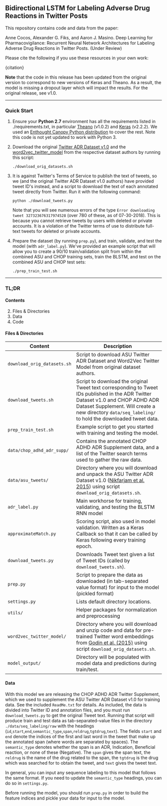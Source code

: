 ## Bidirectional LSTM for Labeling Adverse Drug Reactions in Twitter Posts

This repository contains code and data from the paper:

Anne Cocos, Alexander G. Fiks, and Aaron J. Masino. Deep Learning for Pharmacovigilance: Recurrent Neural Network Architectures for Labeling Adverse Drug Reactions in Twitter Posts. (Under Review)

Please cite the following if you use these resources in your own work:

{citation}

**Note** that the code in this release has been updated from the original version to correspond to new versions of Keras and Theano. As a result, the model is missing a dropout layer which will impact the results. For the original release, see v1.0.

----

### Quick Start

1. Ensure your **Python 2.7** environment has all the requirements listed in ./requirements.txt, in particular [Theano](http://deeplearning.net/software/theano/install.html) (v1.0.2) and [Keras]() (v2.2.2). We used an [Enthought Canopy Python distribution](https://store.enthought.com/downloads/#default) to cover the rest. Note this code is not yet updated to work with Python 3.

2. Download the original [Twitter ADR Dataset v1.0](http://diego.asu.edu/Publications/ADRMine.html) and the [word2vec\_twitter\_model](http://www.fredericgodin.com/software/) from the respective dataset authors by running this script:

	``
	./download_orig_datasets.sh
	``
	
3. It is against Twitter's Terms of Service to publish the text of tweets, so we (and the original Twitter ADR Dataset v1.0 authors) have provided tweet ID's instead, and a script to download the text of each annotated tweet directly from Twitter. Run it with the following command:

	``
	python ./download_tweets.py
	``

	Note that you will see numerous errors of the type `Error downloading tweet 327323676317974528` (over 780 of these, as of 07-30-2018). This is because you cannot retrieve tweets by users with deleted or private accounts. It is a violation of the Twitter terms of use to distribute full-text tweets for deleted or private accounts.

4. Prepare the dataset (by running `prep.py`), and train, validate, and test the model (with `adr_label.py`). We've provided an example script that will allow you to create a 90/10 train/validation split from within the combined ASU and CHOP training sets, train the BLSTM, and test on the combined ASU and CHOP test sets:

	``
	./prep_train_test.sh
	``
	
------

### TL;DR

#### Contents
2. Files & Directories
3. Data
4. Code 

#### Files & Directories

Content | Description 
--- | --- 
`download_orig_datasets.sh` | Script to download ASU Twitter ADR Dataset and Word2Vec Twitter Model from original dataset authors.
`download_tweets.sh` | Script to download the original Tweet text corresponding to Tweet IDs published in the ADR Twitter Dataset v1.0 and CHOP ADHD ADR Dataset Supplement. Will create a new directory `data/seq_labeling/` to hold the downloaded tweet data.
`prep_train_test.sh` | Example script to get you started with training and testing the model.
`data/chop_adhd_adr_supp/` | Contains the annotated CHOP ADHD ADR Supplement data, and a list of the Twitter search terms used to gather the raw data.
`data/asu_tweets/` | Directory where you will download and unpack the ASU Twitter ADR Dataset v1.0 ([Nikfarjam et al. 2015](http://diego.asu.edu/Publications/ADRMine.html)) using script `download_orig_datasets.sh`.
`adr_label.py` | Main workhorse for training, validating, and testing the BLSTM RNN model
`approximateMatch.py` | Scoring script, also used in model validation. Written as a Keras Callback so that it can be called by Keras following every training epoch.
`download_tweets.py` | Downloads Tweet text given a list of Tweet IDs (called by `download_tweets.sh`).
`prep.py` | Script to prepare the data as downloaded (in tab-separated value format) for input to the model (pickled format)
`settings.py` | Lists default directory locations.
`utils/` | Helper packages for normalization and preprocessing 
`word2vec_twitter_model/` | Directory where you will download and unzip code and data for pre-trained Twitter word embeddings from [Godin et al. (2015)](http://noisy-text.github.io/2015/pdf/WNUT22.pdf) using script `download_orig_datasets.sh`.
`model_output/` | Directory will be populated with model data and predictions during train/test.

#### Data

With this model we are releasing the CHOP ADHD ADR Twitter Supplement, which we used to supplement the ASU Twitter ADR Dataset v1.0 for training data. See the included `ReadMe.txt` for details. As included, the data is divided into Twitter ID and annotation files, and you must run `download_tweets.py` to get the original Tweet text. Running that script will produce train and test data as tab-separated-value files in the directory `./data/seq_labeling/raw` with the headings (`id`,`start`,`end`,`semantic_type`,`span`,`reldrug`,`tgtdrug`,`text`). The fields `start` and `end` denote the indices of the first and last word in the tweet that make up the annotated span (where words are separated by spaces). The `semantic_type` denotes whether the span is an ADR, Indication, Beneficial reaction, or none of these (Negative). The `span` gives the span text, the `reldrug` is the name of the drug related to the span, the `tgtdrug` is the drug which was searched for to obtain the tweet, and `text` gives the tweet text.

In general, you can input any sequence labeling to this model that follows the same format. If you need to update the `semantic_type` headings, you can do so in `settings.py`.

Before running the model, you should run `prep.py` in order to build the feature indices and pickle your data for input to the model.



